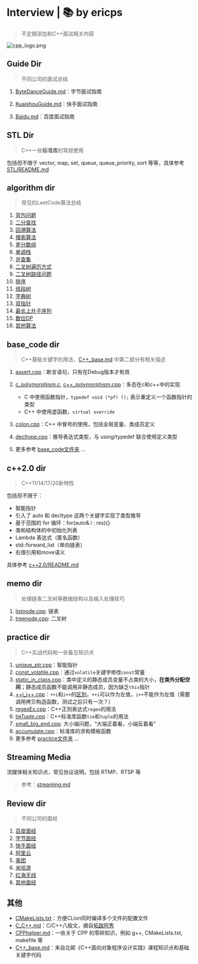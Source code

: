 # Interview | 📚 by ericps

> 不定期添加和C++面试相关内容

![cpp_logo.png](https://s2.loli.net/2022/07/06/Acvw3IJBZFTnmb6.png)



## Guide Dir

> 不同公司的面试总结

1. [ByteDanceGuide.md](Guide/ByteDanceGuide.md)：字节面试指南

2. [KuaishouGuide.md](Guide/KuaishouGuide.md)：快手面试指南

3. [Baidu.md](Guide/baiduGuide.md)：百度面试指南



## STL Dir

> C++一些**标准库**的常规使用

包括但不限于 vector, map, set, queue, queue_priority, sort 等等，具体参考 [STL/README.md](STL)



## algorithm dir

> 常见的LeetCode算法总结

1. [背包问题](algorithm/背包问题.md)
2. [二分查找](algorithm/二分查找.md)
3. [回溯算法](algorithm/回溯算法.md)
4. [搜索算法](algorithm/搜索算法.md)
5. [差分数组](algorithm/差分数组.md)
6. [单调栈](algorithm/单调栈.md)
7. [并查集](algorithm/并查集.md)
8. [二叉树遍历方式](algorithm/二叉树遍历方式.md)
9. [二叉树路径问题](algorithm/二叉树路径问题.md)
10. [排序](algorithm/排序.md)
11. [线段树](algorithm/线段树.md)
12. [字典树](algorithm/字典树.md)
13. [双指针](algorithm/双指针.md)
14. [最长上升子序列](algorithm/最长上升子序列.md)
15. [数位DP](algorithm/数位DP.md)
16. [其他算法](algorithm/others.md)



## base_code dir

> C++基础关键字的用法，[C++_base.md](C++_base.md) 中第二部分有相关描述

1. [assert.cpp](base_code/assert.cpp)：断言语句，只有在Debug版本才有效

2. [c_polymorphism.c](c_polymorphism.c), [c++_polymorphism.cpp](base_code/c++_polymorphism.cpp)：多态在c和c++中的实现
   - C 中使用函数指针，`typedef void (*pf) ();` 表示重定义一个函数指针的类型
   - C++ 中使用虚函数，`virtual override`

3. [colon.cpp](base_code/colon.cpp)：C++ 中冒号的使用，包括全局变量、类成员定义
4. [decltype.cpp](base_code/decltype.cpp)：推导表达式类型，与 using/typedef 联合使用定义类型
5. 更多参考 [base_code文件夹](base_code) ...



## c++2.0 dir

> C++11/14/17/20新特性

包括但不限于：

- 智能指针
- 引入了 auto 和 decltype 这两个关键字实现了类型推导
- 基于范围的 for 循环：for(auto& i : res){}
- 类和结构体的中初始化列表
- Lambda 表达式（匿名函数）
- std::forward_list（单向链表）
- 右值引用和move语义

具体参考 [c++2.0/README.md](c++2.0)



## memo dir

> 处理链表二叉树等数据结构以及输入处理技巧

1. [listnode.cpp](memo/listnode.cpp): 链表
2. [treenode.cpp](memo/treenode.cpp): 二叉树



## practice dir

> C++实战代码和一些备忘知识点

1. [unique_ptr.cpp](practice/unique_ptr_ex.cpp)：智能指针
2. [const_volatile.cpp](practice/const_volatile.cpp)：通过`volatile`关键字修改`const`常量
3. [static_in_class.cpp](practice/static_in_class.cpp)：类中定义的静态成员变量不占类的大小，**在类外分配空间**；静态成员函数不能调用非静态成员，因为缺乏`this`指针
4. [++i_i++.cpp](practice/++i_i++.cpp)：`++i`和`i++`的[区别](https://www.php.cn/csharp-article-443596.html)，`++i`可以作为左值，`i++`不能作为左值（需要调用拷贝构造函数，测试之后只有一次？）
5. [regexEx.cpp](practice/regexEx.cpp)：C++正则表达式`regex`的用法
6. [tieTuple.cpp](practice/tieTuple.cpp)：C++标准库函数`tie`和`tuple`的用法
7. [small_big_end.cpp](practice/small_big_end.cpp): 大小端问题，“大端正着看，小端反着看”
8. [accumulate.cpp](practice/accumulate.cpp)：标准库的求和模板函数
9. 更多参考 [practice文件夹](practice) ...



## Streaming Media

流媒体相关知识点，常见协议说明，包括 RTMP、RTSP 等

> 参考：[streaming.md](streaming.md)



## Review dir

> 不同公司的面经

1. [百度面经](review/baidu.md)
2. [字节面经](review/bytedance.md)
3. [快手面经](review/kuaishou.md)
4. [阿里云](review/aliyun.md)
5. [美团](review/meituan.md)
6. [米哈游](review/mihoyo.md)
7. [红海无线](review/redInfinity.md)
8. [其他面经](review/others.md)




## 其他

- [CMakeLists.txt](CMakeLists.txt)：方便CLion同时编译多个文件的配置文件
- [C_C++.md](C_C++.md)：C/C++八股文，摘自[拓跋阿秀](https://github.com/forthespada/InterviewGuide)
- [CPPhelper.md](CPPhelper.md)：一些关于 CPP 的零碎知识，例如 g++, CMakeLists.txt, makefile 等
- [C++\_base.md](C++_base.md)：来自北邮《C++面向对象程序设计实践》课程知识点和基础关键字代码

